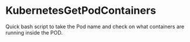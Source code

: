# KubernetesGetPodContainers

Quick bash script to take the Pod name and check on what containers are running inside the POD.
